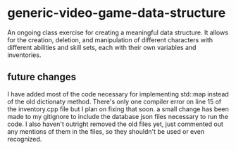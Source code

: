 # generic-video-game-data-structure
An ongoing class exercise for creating a meaningful data structure. It allows for the creation, deletion, and manipulation of different characters with different abilities and skill sets, each with their own variables and inventories.

## future changes

I have added most of the code necessary for implementing std::map instead of the old dictionaty method. There's only one compiler error on line 15 of the inventory.cpp file but I plan on fixing that soon. a small change has been made to my gitignore to include the database json files necessary to run the code. I also haven't outright removed the old files yet, just commented out any mentions of them in the files, so they shouldn't be used or even recognized. 